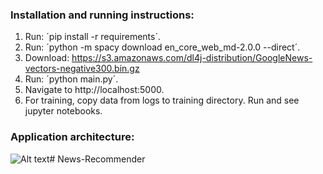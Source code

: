 ﻿### Installation and running instructions:
1. Run: ´pip install -r requirements´.
2. Run: ´python -m spacy download en_core_web_md-2.0.0 --direct´.
3. Download: https://s3.amazonaws.com/dl4j-distribution/GoogleNews-vectors-negative300.bin.gz
4. Run: ´python main.py´.
5. Navigate to http://localhost:5000.
6. For training, copy data from logs to training directory. Run and see jupyter notebooks.

### Application architecture:
![Alt text](https://raw.githubusercontent.com/sakhal/News-Recommender/static/arch.png)# News-Recommender
